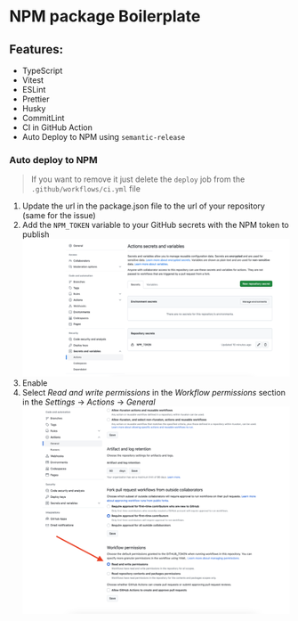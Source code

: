 # NPM package Boilerplate

## Features:

- TypeScript
- Vitest
- ESLint
- Prettier
- Husky
- CommitLint
- CI in GitHub Action
- Auto Deploy to NPM using `semantic-release`

### Auto deploy to NPM

> If you want to remove it just delete the `deploy` job from the `.github/workflows/ci.yml` file

1. Update the url in the package.json file to the url of your repository (same for the issue)
2. Add the `NPM_TOKEN` variable to your GitHub secrets with the NPM token to publish
![Add `NPM_TOKEN` secret](./assets/add-secret.png)
3. Enable
4. Select _Read and write permissions_ in the _Workflow permissions_ section in the _Settings_ → _Actions_ → _General_
![Enable workflow publish](./assets/enable-workflow-publish.png)
